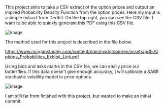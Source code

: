 This project aims to take a CSV extract of the option prices and output an implied Probability Density Function from the option prices. Here my input is a simple extract from Deribit. On the top right, you can see the CSV file. I want to be able to quickly generate this PDF using this CSV file. 

![image](https://github.com/1leolem1/Implied-PDF-from-crypto-option-prices/assets/58358116/8069d1f4-9916-4b7c-9550-8c49e2c0b2a4)


The method used for this project is described in the file below. 

https://www.morganstanley.com/content/dam/msdotcom/en/assets/pdfs/Options_Probabilities_Exhibit_Link.pdf

Using bids and asks marks in the CSV file, we can easily price our butterflies. If this data doesn't give enough accuracy, I will calibrate a SABR stochastic volatility model to price options.

![image](https://github.com/1leolem1/Implied-PDF-from-crypto-option-prices/assets/58358116/9b98c48e-cc81-4e75-a36c-3503838edf24)


I am still far from finished with this project, but wanted to make an initial commit.
